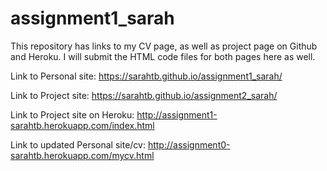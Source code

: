 # assignment1_sarah
This repository has links to my CV page, as well as project page on Github and Heroku. I will submit the HTML code files for both pages here as well.

Link to Personal site: https://sarahtb.github.io/assignment1_sarah/

Link to Project site: https://sarahtb.github.io/assignment2_sarah/

Link to Project site on Heroku: http://assignment1-sarahtb.herokuapp.com/index.html

Link to updated Personal site/cv: http://assignment0-sarahtb.herokuapp.com/mycv.html
